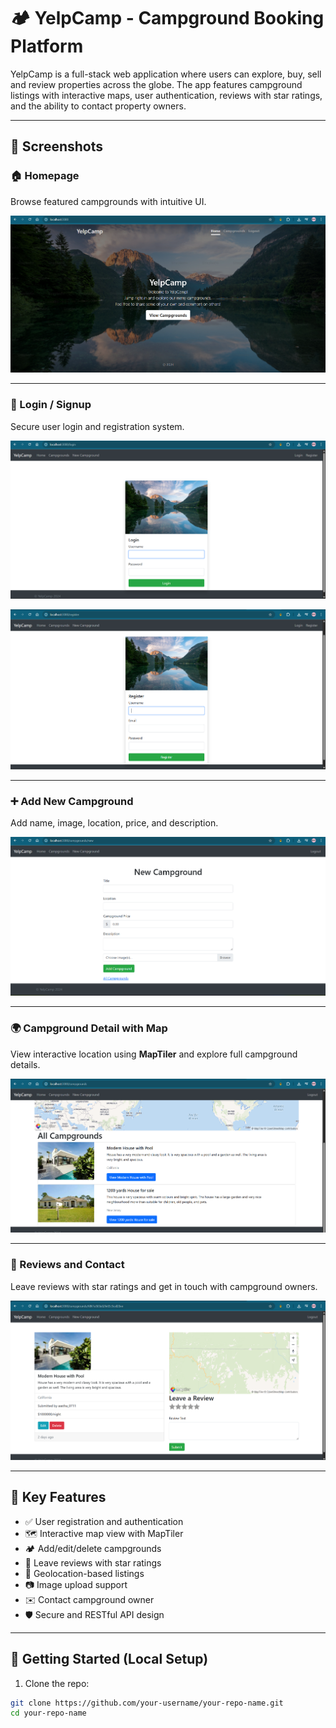 # 🏕️ YelpCamp - Campground Booking Platform

YelpCamp is a full-stack web application where users can explore, buy, sell and review properties across the globe. The app features campground listings with interactive maps, user authentication, reviews with star ratings, and the ability to contact property owners.

---

## 📸 Screenshots

### 🏠 Homepage  
Browse featured campgrounds with intuitive UI.

![Homepage](images/Screenshot%202025-06-30%20021649.png)

---

### 🔐 Login / Signup  
Secure user login and registration system.

![Login Page](images/Screenshot%202025-06-30%20021804.png)

![Signup](images/Screenshot%202025-06-30%20021814.png)

---

### ➕ Add New Campground  
Add name, image, location, price, and description.

![Add Campground](images/Screenshot%202025-06-30%20021632.png)

---

### 🌍 Campground Detail with Map  
View interactive location using **MapTiler** and explore full campground details.

![Campground Detail](images/Screenshot%202025-06-30%20021706.png)

---

### 🌟 Reviews and Contact  
Leave reviews with star ratings and get in touch with campground owners.

![Reviews](images/Screenshot%202025-06-30%20021738.png)

---


## 🌟 Key Features

- ✅ User registration and authentication
- 🗺️ Interactive map view with MapTiler
- 🏕️ Add/edit/delete campgrounds
- 💬 Leave reviews with star ratings
- 📍 Geolocation-based listings
- 📷 Image upload support
- ✉️ Contact campground owner
- 🛡️ Secure and RESTful API design

---

## 🚀 Getting Started (Local Setup)

1. Clone the repo:
```bash
git clone https://github.com/your-username/your-repo-name.git
cd your-repo-name

